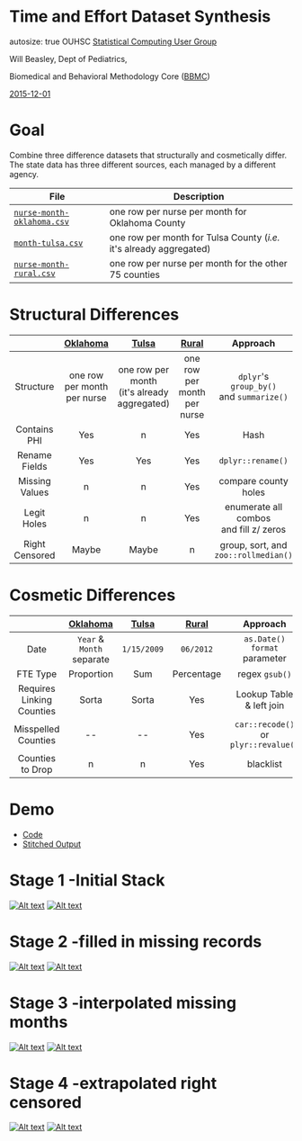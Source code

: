 Time and Effort Dataset Synthesis
========================================================
autosize: true
OUHSC [Statistical Computing User Group](https://github.com/OuhscBbmc/StatisticalComputing)

Will Beasley, Dept of Pediatrics,

Biomedical and Behavioral Methodology Core ([BBMC](http://ouhsc.edu/BBMC/))

[2015-12-01](https://github.com/OuhscBbmc/StatisticalComputing/tree/master/2015_Presentations/12_December/)

Goal
========================================================
Combine three difference datasets that structurally and cosmetically differ.  The state data has three different sources, each managed by a different agency.

| File | Description |
| ---- | ----------- |
| [`nurse-month-oklahoma.csv`](https://github.com/wibeasley/RAnalysisSkeleton/blob/master/data-public/raw/te/nurse-month-oklahoma.csv) | one row per nurse per month for Oklahoma County |
| [`month-tulsa.csv`](https://github.com/wibeasley/RAnalysisSkeleton/blob/master/data-public/raw/te/month-tulsa.csv) | one row per month for Tulsa County (*i.e.* it's already aggregated) |
| [`nurse-month-rural.csv`](https://github.com/wibeasley/RAnalysisSkeleton/blob/master/data-public/raw/te/nurse-month-rural.csv) | one row per nurse per month for the other 75 counties |

Structural Differences
========================================================
| | [Oklahoma](https://github.com/wibeasley/RAnalysisSkeleton/blob/master/data-public/raw/te/nurse-month-oklahoma.csv) | [Tulsa](https://github.com/wibeasley/RAnalysisSkeleton/blob/master/data-public/raw/te/month-tulsa.csv) | [Rural](https://github.com/wibeasley/RAnalysisSkeleton/blob/master/data-public/raw/te/nurse-month-rural.csv) | Approach |
| :----: | :----: | :----: | :----: | :----: |
| Structure | one row per month<br/> per nurse | one row per month<br/>(it's already aggregated) | one row per month<br/> per nurse | `dplyr`'s `group_by()`<br/>and `summarize()` |
| Contains PHI | Yes | n | Yes | Hash |
| Rename Fields | Yes | Yes | Yes | `dplyr::rename()` |
| Missing Values | n | n | Yes | compare county holes |
| Legit Holes | n | n | Yes | enumerate all combos<br/>and fill z/ zeros |
| Right Censored | Maybe | Maybe | n | group, sort, and<br/>`zoo::rollmedian()` |


Cosmetic Differences
========================================================
| | [Oklahoma](https://github.com/wibeasley/RAnalysisSkeleton/blob/master/data-public/raw/te/nurse-month-oklahoma.csv) | [Tulsa](https://github.com/wibeasley/RAnalysisSkeleton/blob/master/data-public/raw/te/month-tulsa.csv) | [Rural](https://github.com/wibeasley/RAnalysisSkeleton/blob/master/data-public/raw/te/nurse-month-rural.csv) | Approach |
| :----: | :----: | :----: | :----: | :----: |
| Date | `Year` & `Month`<br/>separate | `1/15/2009` | `06/2012` | `as.Date()` `format`<br/>parameter |
| FTE Type | Proportion | Sum | Percentage | regex `gsub()` |
| Requires Linking Counties | Sorta | Sorta | Yes | Lookup Table<br/>& left join |
| Misspelled Counties | -- | -- | Yes | `car::recode()`<br/>or `plyr::revalue()` |
| Counties to Drop | n | n | Yes | blacklist |


Demo
========================================================
* [Code](https://github.com/wibeasley/RAnalysisSkeleton/blob/master/manipulation/te-ellis.R)
* [Stitched Output](https://github.com/wibeasley/RAnalysisSkeleton/blob/master/manipulation/stitched-output/te-ellis.md)

Stage 1 -Initial Stack
========================================================
[![Alt text](images/te-stage-1-county.png)](images/te-stage-1-county.png)
[![Alt text](images/te-stage-1-region.png)](images/te-stage-1-region.png)

Stage 2 -filled in missing records
========================================================
[![Alt text](images/te-stage-2-county.png)](images/te-stage-2-county.png)
[![Alt text](images/te-stage-2-region.png)](images/te-stage-2-region.png)

Stage 3 -interpolated missing months
========================================================
[![Alt text](images/te-stage-3-county.png)](images/te-stage-3-county.png)
[![Alt text](images/te-stage-3-region.png)](images/te-stage-3-region.png)

Stage 4 -extrapolated right censored
========================================================
[![Alt text](images/te-stage-4-county.png)](images/te-stage-4-county.png)
[![Alt text](images/te-stage-4-region.png)](images/te-stage-4-region.png)
